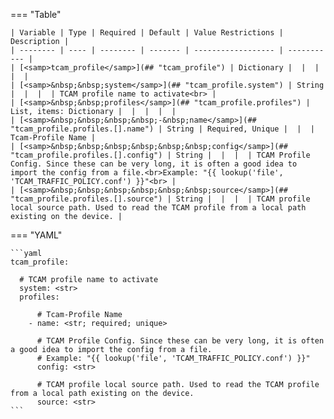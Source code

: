 <!--
  ~ Copyright (c) 2023-2024 Arista Networks, Inc.
  ~ Use of this source code is governed by the Apache License 2.0
  ~ that can be found in the LICENSE file.
  -->
=== "Table"

    | Variable | Type | Required | Default | Value Restrictions | Description |
    | -------- | ---- | -------- | ------- | ------------------ | ----------- |
    | [<samp>tcam_profile</samp>](## "tcam_profile") | Dictionary |  |  |  |  |
    | [<samp>&nbsp;&nbsp;system</samp>](## "tcam_profile.system") | String |  |  |  | TCAM profile name to activate<br> |
    | [<samp>&nbsp;&nbsp;profiles</samp>](## "tcam_profile.profiles") | List, items: Dictionary |  |  |  |  |
    | [<samp>&nbsp;&nbsp;&nbsp;&nbsp;-&nbsp;name</samp>](## "tcam_profile.profiles.[].name") | String | Required, Unique |  |  | Tcam-Profile Name |
    | [<samp>&nbsp;&nbsp;&nbsp;&nbsp;&nbsp;&nbsp;config</samp>](## "tcam_profile.profiles.[].config") | String |  |  |  | TCAM Profile Config. Since these can be very long, it is often a good idea to import the config from a file.<br>Example: "{{ lookup('file', 'TCAM_TRAFFIC_POLICY.conf') }}"<br> |
    | [<samp>&nbsp;&nbsp;&nbsp;&nbsp;&nbsp;&nbsp;source</samp>](## "tcam_profile.profiles.[].source") | String |  |  |  | TCAM profile local source path. Used to read the TCAM profile from a local path existing on the device. |

=== "YAML"

    ```yaml
    tcam_profile:

      # TCAM profile name to activate
      system: <str>
      profiles:

          # Tcam-Profile Name
        - name: <str; required; unique>

          # TCAM Profile Config. Since these can be very long, it is often a good idea to import the config from a file.
          # Example: "{{ lookup('file', 'TCAM_TRAFFIC_POLICY.conf') }}"
          config: <str>

          # TCAM profile local source path. Used to read the TCAM profile from a local path existing on the device.
          source: <str>
    ```
